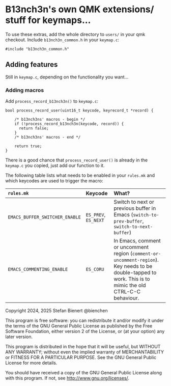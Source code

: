 # B13nch3n's own QMK extensions/ stuff for keymaps...


To use these extras, add the whole directory to `users/` in your qmk checkout.
Include `b13nch3n_common.h` in your `keymap.c`:

```
#include "b13nch3n_common.h"
```

## Adding features

Still in `keymap.c`, depending on the functionality you want...

### Adding macros

Add `process_record_b13nch3n()` to `keymap.c`:

```
bool process_record_user(uint16_t keycode, keyrecord_t *record) {

    /* b13nch3ns' macros - begin */
    if (!process_record_b13nch3n(keycode, record)) {
      return false;
    }
    /* b13nch3ns' macros - end */

    return true;
}
```

There is a good chance that `process_record_user()` is already in the `keymap.c` you copied, just add our function to it.

The following table lists what needs to be enabled in your `rules.mk` and which keycodes are used to trigger the macro:

| `rules.mk`                     | Keycode              | What? |
| :---                           | :---                 | :---  |
| `EMACS_BUFFER_SWITCHER_ENABLE` | `ES_PREV`, `ES_NEXT` | Switch to next or previous buffer in Emacs (`switch-to-prev-buffer`, `switch-to-next-buffer`) |
| `EMACS_COMMENTING_ENABLE`      | `ES_CORU` | In Emacs, comment or uncomment region (`comment-or-uncomment-region`). Key needs to be double-tapped to work. This is to mimic the old CTRL-C-C behaviour. |

Copyright 2024, 2025 Stefan Bienert @bienchen

This program is free software: you can redistribute it and/or modify
it under the terms of the GNU General Public License as published by
the Free Software Foundation, either version 2 of the License, or
(at your option) any later version.

This program is distributed in the hope that it will be useful,
but WITHOUT ANY WARRANTY; without even the implied warranty of
MERCHANTABILITY or FITNESS FOR A PARTICULAR PURPOSE.  See the
GNU General Public License for more details.

You should have received a copy of the GNU General Public License
along with this program.  If not, see <http://www.gnu.org/licenses/>.
